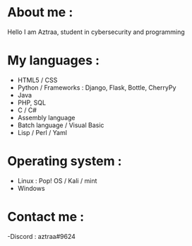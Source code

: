 # About me :

Hello I am Aztraa, student in cybersecurity and programming

# My languages :

- HTML5 / CSS
- Python / Frameworks : Django, Flask, Bottle, CherryPy
- Java
- PHP, SQL
- C / C#
- Assembly language
- Batch language / Visual Basic
- Lisp / Perl / Yaml

# Operating system :

- Linux : Pop! OS / Kali / mint
- Windows

# Contact me : 

-Discord : aztraa#9624

